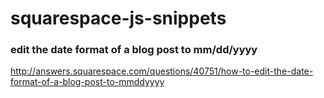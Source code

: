 squarespace-js-snippets
=======================

### edit the date format of a blog post to mm/dd/yyyy

<script> /* ::::::::::::::::::::::::::::::::::::::::::::: */ var month=new Array(12); month[0]="01"; month[1]="02"; month[2]="03"; month[3]="04"; month[4]="05"; month[5]="06"; month[6]="07"; month[7]="08"; month[8]="09"; month[9]="10"; month[10]="11"; month[11]="12"; Y.use('node', 'node-load', function(Y) { Y.on('domready', function() { /* ::::::::::::::::::::::::::::::::::::::::::::: ::: Reformat published date (Blog) */ Y.all('time.published').each( function() { var pdate = new Date(this.getAttribute('datetime')); this.setHTML(month[pdate.getMonth()] + " " + pdate.getDate() + " " + pdate.getFullYear()); } ); // .published /* ::::::::::::::::::::::::::::::::::::::::::::: ::: Reformat time since string */ Y.all('time.timestamp').each( function() { var tdate = new Date(this.getAttribute('datetime')); this.setHTML(tdate.getDate() + " " + month[tdate.getMonth()] + " " + tdate.getFullYear()); } ); // .timestamp (.timesince) }); // Y.on }); </script>

http://answers.squarespace.com/questions/40751/how-to-edit-the-date-format-of-a-blog-post-to-mmddyyyy
